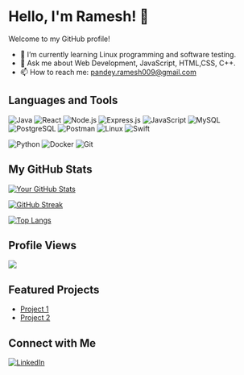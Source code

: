 # Hello, I'm Ramesh! 👋

Welcome to my GitHub profile!

- 🌱 I’m currently learning Linux programming and software testing.
- 💬 Ask me about Web Development, JavaScript, HTML,CSS, C++.
- 📫 How to reach me: pandey.ramesh009@gmail.com

## Languages and Tools
![Java](https://img.shields.io/badge/Java-007396?style=flat&logo=java&logoColor=white)
![React](https://img.shields.io/badge/React-61DAFB?style=flat&logo=react&logoColor=white)
![Node.js](https://img.shields.io/badge/Node.js-339933?style=flat&logo=node.js&logoColor=white)
![Express.js](https://img.shields.io/badge/Express.js-000000?style=flat&logo=express&logoColor=white)
![JavaScript](https://img.shields.io/badge/JavaScript-F7DF1E?style=flat&logo=javascript&logoColor=black)
![MySQL](https://img.shields.io/badge/MySQL-4479A1?style=flat&logo=mysql&logoColor=white)
![PostgreSQL](https://img.shields.io/badge/PostgreSQL-4169E1?style=flat&logo=postgresql&logoColor=white)
![Postman](https://img.shields.io/badge/Postman-FF6C37?style=flat&logo=postman&logoColor=white)
![Linux](https://img.shields.io/badge/Linux-FCC624?style=flat&logo=linux&logoColor=black)
![Swift](https://img.shields.io/badge/Swift-FA7343?style=flat&logo=swift&logoColor=white)

![Python](https://img.shields.io/badge/Python-3776AB?style=flat&logo=python&logoColor=white)
![Docker](https://img.shields.io/badge/Docker-2496ED?style=flat&logo=docker&logoColor=white)
![Git](https://img.shields.io/badge/Git-F05032?style=flat&logo=git&logoColor=white)


## My GitHub Stats

[![Your GitHub Stats](https://github-readme-stats.vercel.app/api?username=009Rambo&show_icons=true&theme=radical)](https://github.com/009Rambo)

[![GitHub Streak](https://github-readme-streak-stats.herokuapp.com?user=009Rambo&theme=merko)](https://git.io/streak-stats)

[![Top Langs](https://github-readme-stats.vercel.app/api/top-langs/?username=009Rambo&layout=compact&theme=vision-friendly-dark)](https://github.com/anuraghazra/github-readme-stats)

## Profile Views

![](https://komarev.com/ghpvc/?username=009Rambo&color=green)


## Featured Projects

- [Project 1](https://github.com/009Rambo/Web_dev_course_assignment)
- [Project 2](https://github.com/009Rambo/Web-Software-Production-Final-Project)


## Connect with Me

[![LinkedIn](https://img.shields.io/badge/LinkedIn-Ramesh-blue)](https://www.linkedin.com/in/ramesh-pandey-189a9222a/)



